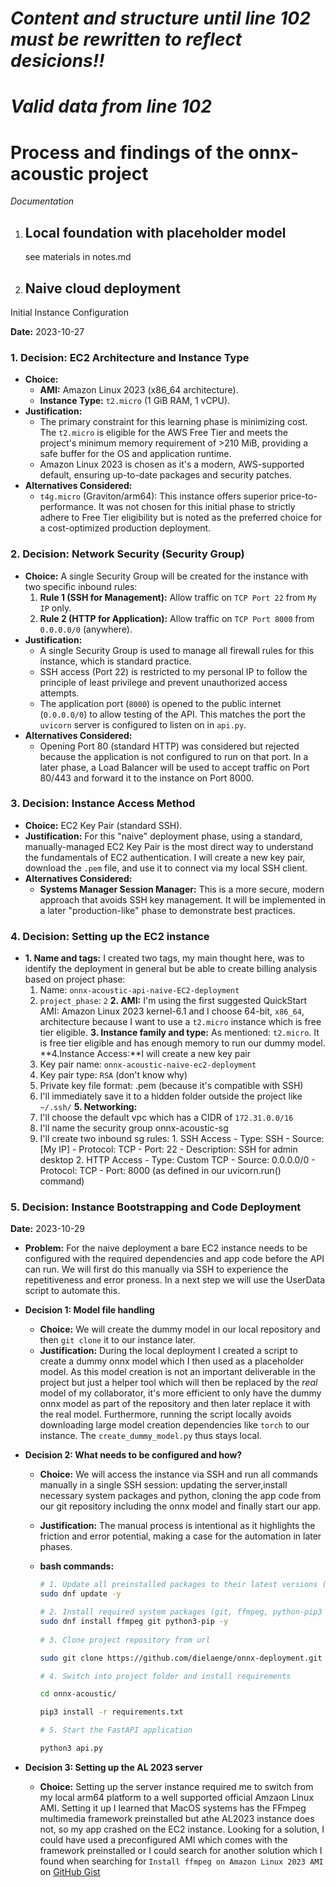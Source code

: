 # ***Content and structure until line 102 must be rewritten to reflect desicions!!***
# ***Valid data from line 102***

# Process and findings of the onnx-acoustic project
*Documentation*

1. ## Local foundation with placeholder model

   see materials in notes.md

2. ## Naive cloud deployment

Initial Instance Configuration

**Date:** 2023-10-27

### 1. Decision: EC2 Architecture and Instance Type

*   **Choice:**
    *   **AMI:** Amazon Linux 2023 (x86_64 architecture).
    *   **Instance Type:** `t2.micro` (1 GiB RAM, 1 vCPU).
*   **Justification:**
    *   The primary constraint for this learning phase is minimizing cost. The `t2.micro` is eligible for the AWS Free Tier and meets the project's minimum memory requirement of >210 MiB, providing a safe buffer for the OS and application runtime.
    *   Amazon Linux 2023 is chosen as it's a modern, AWS-supported default, ensuring up-to-date packages and security patches.
*   **Alternatives Considered:**
    *   `t4g.micro` (Graviton/arm64): This instance offers superior price-to-performance. It was not chosen for this initial phase to strictly adhere to Free Tier eligibility but is noted as the preferred choice for a cost-optimized production deployment.

### 2. Decision: Network Security (Security Group)

*   **Choice:** A single Security Group will be created for the instance with two specific inbound rules:
    1.  **Rule 1 (SSH for Management):** Allow traffic on `TCP Port 22` from `My IP` only.
    2.  **Rule 2 (HTTP for Application):** Allow traffic on `TCP Port 8000` from `0.0.0.0/0` (anywhere).
*   **Justification:**
    *   A single Security Group is used to manage all firewall rules for this instance, which is standard practice.
    *   SSH access (Port 22) is restricted to my personal IP to follow the principle of least privilege and prevent unauthorized access attempts.
    *   The application port (`8000`) is opened to the public internet (`0.0.0.0/0`) to allow testing of the API. This matches the port the `uvicorn` server is configured to listen on in `api.py`.
*   **Alternatives Considered:**
    *   Opening Port 80 (standard HTTP) was considered but rejected because the application is not configured to run on that port. In a later phase, a Load Balancer will be used to accept traffic on Port 80/443 and forward it to the instance on Port 8000.

### 3. Decision: Instance Access Method

*   **Choice:** EC2 Key Pair (standard SSH).
*   **Justification:** For this "naive" deployment phase, using a standard, manually-managed EC2 Key Pair is the most direct way to understand the fundamentals of EC2 authentication. I will create a new key pair, download the `.pem` file, and use it to connect via my local SSH client.
*   **Alternatives Considered:**
    *   **Systems Manager Session Manager:** This is a more secure, modern approach that avoids SSH key management. It will be implemented in a later "production-like" phase to demonstrate best practices.


### 4. Decision: Setting up the EC2 instance
*   **1. Name and tags:** I created two tags, my main thought here, was to identify the deployment in general but be able to create billing analysis based on project phase:
      1. Name: `onnx-acoustic-api-naive-EC2-deployment`
      2. `project_phase`: `2`
    **2. AMI:** I'm using the first suggested QuickStart AMI: Amazon Linux 2023 kernel-6.1 and I choose 64-bit, `x86_64`, architecture because I want to use a `t2.micro` instance which is free tier eligible.
    **3. Instance family and type:** As mentioned: `t2.micro`. It is free tier eligible and has enough memory to run our dummy model.
    **4.Instance Access:**I will create a new key pair
      1. Key pair name: `onnx-acoustic-naive-ec2-deployment`
      2. Key pair type: `RSA` (don't know why)
      3. Private key file format: .pem (because it's compatible with SSH)
      4. I'll immediately save it to a hidden folder outside the project like `~/.ssh/`
    **5. Networking:** 
      1. I'll choose the default vpc which has a CIDR of `172.31.0.0/16`
      2. I'll name the security group onnx-acoustic-sg
      3. I'll create two inbound sg rules:
        1. SSH Access 
        - Type: SSH
        - Source: [My IP]
        - Protocol: TCP
        - Port: 22
        - Description: SSH for admin desktop
        2. HTTP Access
        - Type: Custom TCP
        - Source: 0.0.0.0/0
        - Protocol: TCP
        - Port: 8000 (as defined in our uvicorn.run() command)

### 5. Decision: Instance Bootstrapping and Code Deployment

**Date:** 2023-10-29

*   **Problem:** For the naive deployment a bare EC2 instance needs to be configured with the required dependencies and app code before the API can run. 
We will first do this manually via SSH to experience the repetitiveness and error proness. In a next step we will use the UserData script to automate this.

*   **Decision 1: Model file handling**
    *   **Choice:** We will create the dummy model in our local repository and then `git clone` it to our instance later.
    *   **Justification:** During the local deployment I created a script to create a dummy onnx model which I then used as a placeholder model. As this model creation is not an important deliverable in the project but just a helper tool which will then be replaced by the *real* model of my collaborator, it's more efficient to only have the dummy onnx model as part of the repository and then later replace it with the real model. Furthermore, running the script locally avoids downloading large model creation dependencies like `torch` to our instance. The `create_dummy_model.py` thus stays local.

*   **Decision 2: What needs to be configured and how?**
    *   **Choice:** We will access the instance via SSH and run all commands manually in a single SSH session: updating the server,install necessary system packages and python, cloning the app code from our git repository including the onnx model and finally start our app.
    *   **Justification:** The manual process is intentional as it highlights the friction and error potential, making a case for the automation in later phases.

    *   **bash commands:**
        ```bash
        # 1. Update all preinstalled packages to their latest versions (and confirm all occuring dialogs)
        sudo dnf update -y

        # 2. Install required system packages (git, ffmpeg, python-pip3 - Python3.9 is preinstalled on AL2023 AMIs) and confirm all occuring dialogs
        sudo dnf install ffmpeg git python3-pip -y
 
        # 3. Clone project repository from url
        
        sudo git clone https://github.com/dielaenge/onnx-deployment.git
        
        # 4. Switch into project folder and install requirements
        
        cd onnx-acoustic/

        pip3 install -r requirements.txt

        # 5. Start the FastAPI application

        python3 api.py
        ```

*   **Decision 3: Setting up the AL 2023 server**
    *   **Choice:** Setting up the server instance required me to switch from my local arm64 platform to a well supported official Amzaon Linux AMI. Setting it up I learned that MacOS systems has the FFmpeg multimedia framework preinstalled but athe AL2023 instance does not, so my app crashed on the EC2 instance.
    Looking for a solution, I could have used a preconfigured AMI which comes with the framework preinstalled or I could search for another solution which I found when searching for `Install ffmpeg on Amazon Linux 2023 AMI` on [GitHub Gist](https://gist.github.com/willmasters/382fe6caba44a4345a3de95d98d3aae5)
    

